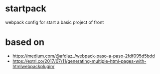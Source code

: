 # startpack
webpack config for start a basic project of front

# based on

  - https://medium.com/@afdiaz_/webpack-paso-a-paso-2fdf095d5bdd
  - https://extri.co/2017/07/11/generating-multiple-html-pages-with-htmlwebpackplugin/


